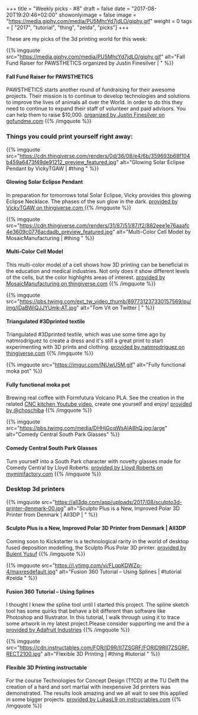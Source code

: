 +++
title = "Weekly picks - #8"
draft = false
date = "2017-08-20T19:20:46+02:00"
showonlyimage = false
image = "https://media.giphy.com/media/PU5MhcYd7jdLO/giphy.gif"
weight = 0
tags = [ "2017", "tutorial", "thing", "zelda",  "picks"]
+++
<!--more-->
These are my picks of the 3d printing world for this week:


{{% imgquote src="https://media.giphy.com/media/PU5MhcYd7jdLO/giphy.gif" alt="Fall Fund Raiser for PAWSTHETICS organized by Justin Finesilver | " %}}
#### Fall Fund Raiser for PAWSTHETICS
PAWSTHETICS starts another round of fundraising for their awesome projects. Their mission is to continue to develop technologies and solutions to improve the lives of animals all over the World. In order to do this they need to continue to expand their staff of volunteer and paid advisors. You can help them to raise $10,000.
[organized by Justin Finesilver on gofundme.com](https://www.gofundme.com/pawsthetics2017)
{{% /imgquote %}}

### Things you could print yourself right away:

{{% imgquote src="https://cdn.thingiverse.com/renders/0d/36/08/e4/6b/359693b68f104b459a6473f49de91212_preview_featured.jpg" alt="Glowing Solar Eclipse Pendant by VickyTGAW | #thing " %}}
#### Glowing Solar Eclipse Pendant
In preparation for tomorrows total Solar Eclipse, Vicky provides this glowing Eclipse Necklace. The phases of the sun glow in the dark.
[provided by VickyTGAW on thingiverse.com ](https://www.thingiverse.com/thing:2479689)
{{% /imgquote %}}

{{% imgquote src="https://cdn.thingiverse.com/renders/31/87/51/87/f2/882eee1e76aaafc4e3609c0776acdadb_preview_featured.jpg" alt="Multi-Color Cell Model by MosaicManufacturing | #thing " %}}
#### Multi-Color Cell Model
This multi-color model of a cell shows how 3D printing can be beneficial in the education and medical industries. Not only does it show different levels of the cells, but the color highlights areas of interest.
[provided by MosaicManufacturing on thingiverse.com](https://www.thingiverse.com/thing:2485063)
{{% /imgquote %}}

{{% imgquote src="https://pbs.twimg.com/ext_tw_video_thumb/897731237330157569/pu/img/iDaBWiQJJYUmk-AT.jpg" alt="Tom Vít on Twitter | " %}}
#### Triangulated #3Dprinted textile
Triangulated #3Dprinted textile, which was use some time ago by  natmrodriguez to create a dress and it's still a great print to start experimenting with 3D prints and clothing.
[provided by natmrodriguez on thingiverse.com]( http://thingiverse.com/thing:1664748 )
{{% /imgquote %}}

{{% imgquote src="https://imgur.com/INUwU5M.gif" alt="Fully functional moka pot" %}}
#### Fully functional moka pot
Brewing real coffee with Formfutura Volcano PLA. See the creation in the related [CNC kitchen Youtube video](https://www.youtube.com/watch?v=OzfXVH59LjM), create one yourself and enjoy!
[provided by @choschiba](https://www.thingiverse.com/thing:2490679)
{{% /imgquote %}}

{{% imgquote src="https://pbs.twimg.com/media/DHHjGcqWsAIA8hQ.jpg:large" alt="Comedy Central South Park Glasses" %}}
#### Comedy Central South Park Glasses
Turn yourself into a South Park character with novelty glasses made for Comedy Central by Lloyd Roberts.
[provided by
Lloyd Roberts on myminifactory.com](https://www.myminifactory.com/object/comedy-central-south-park-glasses-7391)
{{% /imgquote %}}

### Desktop 3d printers

{{% imgquote src="https://all3dp.com/app/uploads/2017/08/sculpto3d-printer-denmark-00.jpg" alt="Sculpto Plus is a New, Improved Polar 3D Printer from Denmark | All3DP | " %}}
#### Sculpto Plus is a New, Improved Polar 3D Printer from Denmark | All3DP
Coming soon to Kickstarter is a technological rarity in the world of desktop fused deposition modelling, the Sculpto Plus Polar 3D printer.
[provided by Bulent Yusuf](https://all3dp.com/sculpto-plus-is-a-new-and-improved-polar-3d-printer/)
{{% /imgquote %}}

{{% imgquote src="https://i.ytimg.com/vi/FLqpKDWZp-4/maxresdefault.jpg" alt="Fusion 360 Tutorial – Using Splines | #tutorial #zelda " %}}
#### Fusion 360 Tutorial – Using Splines
I thought I knew the spline tool until I started this project. The spline sketch tool has some quirks that behave a bit different than software like Photoshop and Illustrator. In this tutorial, I walk through using it to trace some artwork in my latest project.Please consider supporting me and the a
[provided by Adafruit Industries](https://www.youtube.com/watch?v=FLqpKDWZp-4)
{{% /imgquote %}}

{{% imgquote src="https://cdn.instructables.com/FOR/ID9R/II7ZSGRF/FORID9RII7ZSGRF.RECT2100.jpg" alt="Flexible 3D Printing | #thing #tutorial " %}}
#### Flexible 3D Printing instructable
For the course Technologies for Concept Design (TfCD) at the TU Delft the creation of a hard and sort martial with inexpensive 3d printers was demonstrated. The results look amazing and we all wait to see this applied in some bigger projects.
[provided by LukasL9 on instructables.com](http://www.instructables.com/id/Flexible-3D-Printing/)
{{% /imgquote %}}
